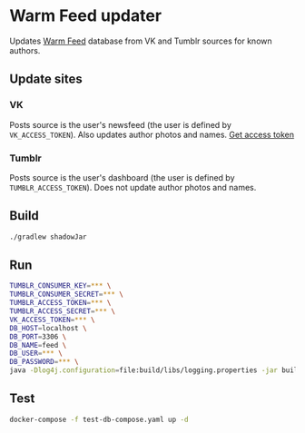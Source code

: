 # Warm Feed updater
Updates [Warm Feed](https://radiokot.com.ua/p/feed/) database from VK and Tumblr sources for known authors.

## Update sites

### VK
Posts source is the user's newsfeed (the user is defined by `VK_ACCESS_TOKEN`). Also updates author photos and names.
[Get access token](https://oauth.vk.com/authorize?client_id=4712158&scope=offline,wall,friends,photos&redirect_uri=https://oauth.vk.com/blank.html&response_type=token)

### Tumblr
Posts source is the user's dashboard (the user is defined by `TUMBLR_ACCESS_TOKEN`). Does not update author photos and names.

## Build
```bash
./gradlew shadowJar
```

## Run
```bash
TUMBLR_CONSUMER_KEY=*** \
TUMBLR_CONSUMER_SECRET=*** \
TUMBLR_ACCESS_TOKEN=*** \
TUMBLR_ACCESS_SECRET=*** \
VK_ACCESS_TOKEN=*** \
DB_HOST=localhost \
DB_PORT=3306 \
DB_NAME=feed \
DB_USER=*** \
DB_PASSWORD=*** \
java -Dlog4j.configuration=file:build/libs/logging.properties -jar build/libs/updater.jar
```

## Test
```bash
docker-compose -f test-db-compose.yaml up -d
```
